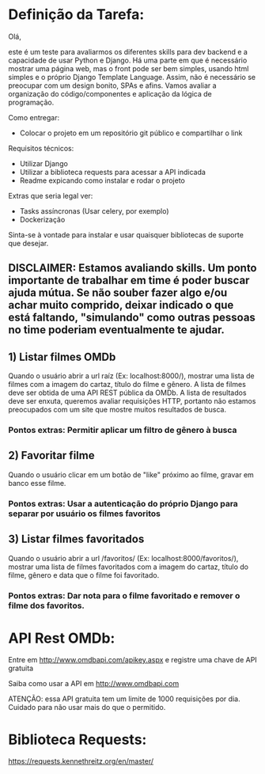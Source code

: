 # Definição da Tarefa:

Olá,

este é um teste para avaliarmos os diferentes skills para dev backend e a capacidade de usar Python e Django. 
Há uma parte em que é necessário mostrar uma página web, mas o front pode ser bem simples, usando html simples e o próprio Django Template Language. Assim, não é necessário se preocupar com um design bonito, SPAs e afins. Vamos avaliar a organização do código/componentes e aplicação da lógica de programação.

Como entregar:
- Colocar o projeto em um repositório git público e compartilhar o link

Requisitos técnicos:
- Utilizar Django
- Utilizar a biblioteca requests para acessar a API indicada
- Readme expicando como instalar e rodar o projeto

Extras que seria legal ver:
- Tasks assíncronas (Usar celery, por exemplo)
- Dockerização


Sinta-se à vontade para instalar e usar quaisquer bibliotecas de suporte que desejar.

## DISCLAIMER: Estamos avaliando skills. Um ponto importante de trabalhar em time é poder buscar ajuda mútua. Se não souber fazer algo e/ou achar muito comprido, deixar indicado o que está faltando, "simulando" como outras pessoas no time poderiam eventualmente te ajudar.


## 1) Listar filmes OMDb
Quando o usuário abrir a url raíz (Ex: localhost:8000/), mostrar uma lista de filmes com a imagem do cartaz, título do filme e gênero. A lista de filmes deve ser obtida de uma API REST pública da OMDb.
A lista de resultados deve ser enxuta, queremos avaliar requisições HTTP, portanto não estamos preocupados com um site que mostre muitos resultados de busca.

### Pontos extras: Permitir aplicar um filtro de gênero à busca

## 2) Favoritar filme
Quando o usuário clicar em um botão de "like" próximo ao filme, gravar em banco esse filme.

### Pontos extras: Usar a autenticação do próprio Django para separar por usuário os filmes favoritos

## 3) Listar filmes favoritados
Quando o usuário abrir a url /favoritos/ (Ex: localhost:8000/favoritos/), mostrar uma lista de filmes favoritados com a imagem do cartaz, título do filme, gênero e data que o filme foi favoritado.

### Pontos extras: Dar nota para o filme favoritado e remover o filme dos favoritos.


# API Rest OMDb:

Entre em http://www.omdbapi.com/apikey.aspx e registre uma chave de API gratuita

Saiba como usar a API em http://www.omdbapi.com

ATENÇÃO: essa API gratuita tem um limite de 1000 requisições por dia. Cuidado para não usar mais do que o permitido.

# Biblioteca Requests:

https://requests.kennethreitz.org/en/master/
